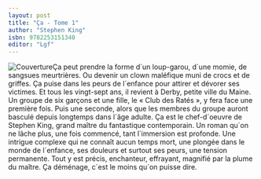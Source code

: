 ```yaml
---
layout: post
title: "Ça - Tome 1"
author: "Stephen King"
isbn: 9782253151340
editor: "Lgf"
---
```


![Couverture](/img/9782253151340.jpg)Ça peut prendre la forme d´un loup-garou, d´une momie, de sangsues meurtrières. Ou devenir un clown maléfique muni de crocs et de griffes. Ça puise dans les peurs de l´enfance pour attirer et dévorer ses victimes. Et tous les vingt-sept ans, il revient à Derby, petite ville du Maine. Un groupe de six garçons et une fille, le « Club des Ratés », y fera face une première fois. Puis une seconde, alors que les membres du groupe auront basculé depuis longtemps dans l´âge adulte. Ça est le chef-d´oeuvre de Stephen King, grand maître du fantastique contemporain. Un roman qu´on ne lâche plus, une fois commencé, tant l´immersion est profonde. Une intrigue complexe qui ne connaît aucun temps mort, une plongée dans le monde de l´enfance, ses douleurs et surtout ses peurs, une tension permanente. Tout y est précis, enchanteur, effrayant, magnifié par la plume du maître. Ça déménage, c´est le moins qu´on puisse dire.
